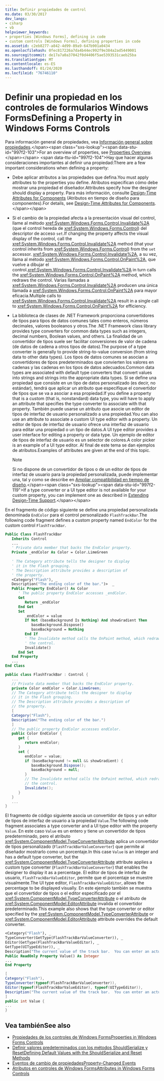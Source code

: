 ```yaml
---
title: Definir propiedades de control
ms.date: 03/30/2017
dev_langs:
- csharp
- vb
helpviewer_keywords:
- properties [Windows Forms], defining in code
- custom controls [Windows Forms], defining properties in code
ms.assetid: c2eb8277-a842-4d99-89a9-647b901a0434
ms.openlocfilehash: 0fec817226a7da4b44ec992f9e384a2ad5449001
ms.sourcegitcommit: de17a7a0a37042f0d4406f5ae5393531caeb25ba
ms.translationtype: MT
ms.contentlocale: es-ES
ms.lasthandoff: 01/24/2020
ms.locfileid: "76746110"
---
```

# <a name="defining-a-property-in-windows-forms-controls"></a><span data-ttu-id="997f2-102">Definir una propiedad en los controles de formularios Windows Forms</span><span class="sxs-lookup"><span data-stu-id="997f2-102">Defining a Property in Windows Forms Controls</span></span>
<span data-ttu-id="997f2-103">Para información general de propiedades, vea [Información general sobre propiedades](https://docs.microsoft.com/previous-versions/visualstudio/visual-studio-2013/65zdfbdt(v=vs.120)).</span><span class="sxs-lookup"><span data-stu-id="997f2-103">For an overview of properties, see [Properties Overview](https://docs.microsoft.com/previous-versions/visualstudio/visual-studio-2013/65zdfbdt(v=vs.120)).</span></span> <span data-ttu-id="997f2-104">Hay que hacer algunas consideraciones importantes al definir una propiedad:</span><span class="sxs-lookup"><span data-stu-id="997f2-104">There are a few important considerations when defining a property:</span></span>  
  
- <span data-ttu-id="997f2-105">Debe aplicar atributos a las propiedades que defina.</span><span class="sxs-lookup"><span data-stu-id="997f2-105">You must apply attributes to the properties you define.</span></span> <span data-ttu-id="997f2-106">Atributos especifican cómo debe mostrar una propiedad el diseñador.</span><span class="sxs-lookup"><span data-stu-id="997f2-106">Attributes specify how the designer should display a property.</span></span> <span data-ttu-id="997f2-107">Para más información, consulte [Design-Time Attributes for Components](https://docs.microsoft.com/previous-versions/visualstudio/visual-studio-2013/tk67c2t8(v=vs.120)) (Atributos en tiempo de diseño para componentes).</span><span class="sxs-lookup"><span data-stu-id="997f2-107">For details, see [Design-Time Attributes for Components](https://docs.microsoft.com/previous-versions/visualstudio/visual-studio-2013/tk67c2t8(v=vs.120)).</span></span>  
  
- <span data-ttu-id="997f2-108">Si el cambio de la propiedad afecta a la presentación visual del control, llame al método <xref:System.Windows.Forms.Control.Invalidate%2A> (que el control hereda de <xref:System.Windows.Forms.Control>) del descriptor de acceso `set`.</span><span class="sxs-lookup"><span data-stu-id="997f2-108">If changing the property affects the visual display of the control, call the <xref:System.Windows.Forms.Control.Invalidate%2A> method (that your control inherits from <xref:System.Windows.Forms.Control>) from the `set` accessor.</span></span> <span data-ttu-id="997f2-109"><xref:System.Windows.Forms.Control.Invalidate%2A>, a su vez, llama al método <xref:System.Windows.Forms.Control.OnPaint%2A>, que vuelve a dibujar el control.</span><span class="sxs-lookup"><span data-stu-id="997f2-109"><xref:System.Windows.Forms.Control.Invalidate%2A> in turn calls the <xref:System.Windows.Forms.Control.OnPaint%2A> method, which redraws the control.</span></span> <span data-ttu-id="997f2-110">Varias llamadas a <xref:System.Windows.Forms.Control.Invalidate%2A> producen una única llamada a <xref:System.Windows.Forms.Control.OnPaint%2A> para mayor eficacia.</span><span class="sxs-lookup"><span data-stu-id="997f2-110">Multiple calls to <xref:System.Windows.Forms.Control.Invalidate%2A> result in a single call to <xref:System.Windows.Forms.Control.OnPaint%2A> for efficiency.</span></span>  
  
- <span data-ttu-id="997f2-111">La biblioteca de clases de .NET Framework proporciona convertidores de tipos para tipos de datos comunes tales como enteros, números decimales, valores booleanos y otros.</span><span class="sxs-lookup"><span data-stu-id="997f2-111">The .NET Framework class library provides type converters for common data types such as integers, decimal numbers, Boolean values, and others.</span></span> <span data-ttu-id="997f2-112">La finalidad de un convertidor de tipos suele ser facilitar conversiones de valor de cadena (de datos de cadena a otros tipos de datos).</span><span class="sxs-lookup"><span data-stu-id="997f2-112">The purpose of a type converter is generally to provide string-to-value conversion (from string data to other data types).</span></span> <span data-ttu-id="997f2-113">Los tipos de datos comunes se asocian a convertidores de tipos predeterminados que convierten los valores en cadenas y las cadenas en los tipos de datos adecuados.</span><span class="sxs-lookup"><span data-stu-id="997f2-113">Common data types are associated with default type converters that convert values into strings and strings into the appropriate data types.</span></span> <span data-ttu-id="997f2-114">Si se define una propiedad que consiste en un tipo de datos personalizado (es decir, no estándar), tendrá que aplicar un atributo que especifique el convertidor de tipos que se va a asociar a esa propiedad.</span><span class="sxs-lookup"><span data-stu-id="997f2-114">If you define a property that is a custom (that is, nonstandard) data type, you will have to apply an attribute that specifies the type converter to associate with that property.</span></span> <span data-ttu-id="997f2-115">También puede usarse un atributo que asocie un editor de tipos de interfaz de usuario personalizado a una propiedad.</span><span class="sxs-lookup"><span data-stu-id="997f2-115">You can also use an attribute to associate a custom UI type editor with a property.</span></span> <span data-ttu-id="997f2-116">Un editor de tipos de interfaz de usuario ofrece una interfaz de usuario para editar una propiedad o un tipo de datos.</span><span class="sxs-lookup"><span data-stu-id="997f2-116">A UI type editor provides a user interface for editing a property or data type.</span></span> <span data-ttu-id="997f2-117">Un ejemplo de editor de tipos de interfaz de usuario es un selector de colores.</span><span class="sxs-lookup"><span data-stu-id="997f2-117">A color picker is an example of a UI type editor.</span></span> <span data-ttu-id="997f2-118">Al final de este tema se dan ejemplos de atributos.</span><span class="sxs-lookup"><span data-stu-id="997f2-118">Examples of attributes are given at the end of this topic.</span></span>  
  
    > [!NOTE]
    > <span data-ttu-id="997f2-119">Si no dispone de un convertidor de tipos o de un editor de tipos de interfaz de usuario para la propiedad personalizada, puede implementar una, tal y como se describe en [Ampliar compatibilidad en tiempo de diseño](https://docs.microsoft.com/previous-versions/visualstudio/visual-studio-2013/37899azc(v=vs.120)).</span><span class="sxs-lookup"><span data-stu-id="997f2-119">If a type converter or a UI type editor is not available for your custom property, you can implement one as described in [Extending Design-Time Support](https://docs.microsoft.com/previous-versions/visualstudio/visual-studio-2013/37899azc(v=vs.120)).</span></span>  
  
 <span data-ttu-id="997f2-120">En el fragmento de código siguiente se define una propiedad personalizada denominada `EndColor` para el control personalizado `FlashTrackBar`.</span><span class="sxs-lookup"><span data-stu-id="997f2-120">The following code fragment defines a custom property named `EndColor` for the custom control `FlashTrackBar`.</span></span>  
  
```vb  
Public Class FlashTrackBar  
   Inherits Control  
   ...  
   ' Private data member that backs the EndColor property.  
   Private _endColor As Color = Color.LimeGreen  
  
   ' The Category attribute tells the designer to display  
   ' it in the Flash grouping.   
   ' The Description attribute provides a description of  
   ' the property.   
   <Category("Flash"), _  
   Description("The ending color of the bar.")>  _  
   Public Property EndColor() As Color  
      ' The public property EndColor accesses _endColor.  
      Get  
         Return _endColor  
      End Get  
      Set  
         _endColor = value  
         If Not (baseBackground Is Nothing) And showGradient Then  
            baseBackground.Dispose()  
            baseBackground = Nothing  
         End If  
         ' The Invalidate method calls the OnPaint method, which redraws    
         ' the control.  
         Invalidate()  
      End Set  
   End Property  
   ...  
End Class  
```  
  
```csharp  
public class FlashTrackBar : Control {  
   ...  
   // Private data member that backs the EndColor property.  
   private Color endColor = Color.LimeGreen;  
   // The Category attribute tells the designer to display  
   // it in the Flash grouping.   
   // The Description attribute provides a description of  
   // the property.   
   [  
   Category("Flash"),  
   Description("The ending color of the bar.")  
   ]  
   // The public property EndColor accesses endColor.  
   public Color EndColor {  
      get {  
         return endColor;  
      }  
      set {  
         endColor = value;  
         if (baseBackground != null && showGradient) {  
            baseBackground.Dispose();  
            baseBackground = null;  
         }  
         // The Invalidate method calls the OnPaint method, which redraws   
         // the control.  
         Invalidate();  
      }  
   }  
   ...  
}  
```  
  
 <span data-ttu-id="997f2-121">El fragmento de código siguiente asocia un convertidor de tipos y un editor de tipos de interfaz de usuario a la propiedad `Value`.</span><span class="sxs-lookup"><span data-stu-id="997f2-121">The following code fragment associates a type converter and a UI type editor with the property `Value`.</span></span> <span data-ttu-id="997f2-122">En este caso `Value` es un entero y tiene un convertidor de tipos predeterminado, pero el atributo <xref:System.ComponentModel.TypeConverterAttribute> aplica un convertidor de tipos personalizado (`FlashTrackBarValueConverter`) que permite al diseñador mostrarlo como un porcentaje.</span><span class="sxs-lookup"><span data-stu-id="997f2-122">In this case `Value` is an integer and has a default type converter, but the <xref:System.ComponentModel.TypeConverterAttribute> attribute applies a custom type converter (`FlashTrackBarValueConverter`) that enables the designer to display it as a percentage.</span></span> <span data-ttu-id="997f2-123">El editor de tipos de interfaz de usuario, `FlashTrackBarValueEditor`, permite que el porcentaje se muestre visualmente.</span><span class="sxs-lookup"><span data-stu-id="997f2-123">The UI type editor, `FlashTrackBarValueEditor`, allows the percentage to be displayed visually.</span></span> <span data-ttu-id="997f2-124">En este ejemplo también se muestra que el convertidor de tipos o el editor especificado por el <xref:System.ComponentModel.TypeConverterAttribute> o el atributo de <xref:System.ComponentModel.EditorAttribute> invalida el convertidor predeterminado.</span><span class="sxs-lookup"><span data-stu-id="997f2-124">This example also shows that the type converter or editor specified by the <xref:System.ComponentModel.TypeConverterAttribute> or <xref:System.ComponentModel.EditorAttribute> attribute overrides the default converter.</span></span>  
  
```vb  
<Category("Flash"), _  
TypeConverter(GetType(FlashTrackBarValueConverter)), _  
Editor(GetType(FlashTrackBarValueEditor), _  
GetType(UITypeEditor)), _  
Description("The current value of the track bar.  You can enter an actual value or a percentage.")>  _  
Public ReadOnly Property Value() As Integer  
...  
End Property  
```  
  
```csharp  
[  
Category("Flash"),   
TypeConverter(typeof(FlashTrackBarValueConverter)),  
Editor(typeof(FlashTrackBarValueEditor), typeof(UITypeEditor)),  
Description("The current value of the track bar.  You can enter an actual value or a percentage.")  
]  
public int Value {  
...  
}  
```  
  
## <a name="see-also"></a><span data-ttu-id="997f2-125">Vea también</span><span class="sxs-lookup"><span data-stu-id="997f2-125">See also</span></span>

- [<span data-ttu-id="997f2-126">Propiedades de los controles de Windows Forms</span><span class="sxs-lookup"><span data-stu-id="997f2-126">Properties in Windows Forms Controls</span></span>](properties-in-windows-forms-controls.md)
- [<span data-ttu-id="997f2-127">Definir valores predeterminados con los métodos ShouldSerialize y Reset</span><span class="sxs-lookup"><span data-stu-id="997f2-127">Defining Default Values with the ShouldSerialize and Reset Methods</span></span>](defining-default-values-with-the-shouldserialize-and-reset-methods.md)
- [<span data-ttu-id="997f2-128">Eventos de cambio de propiedades</span><span class="sxs-lookup"><span data-stu-id="997f2-128">Property-Changed Events</span></span>](property-changed-events.md)
- [<span data-ttu-id="997f2-129">Atributos en controles de Windows Forms</span><span class="sxs-lookup"><span data-stu-id="997f2-129">Attributes in Windows Forms Controls</span></span>](attributes-in-windows-forms-controls.md)
